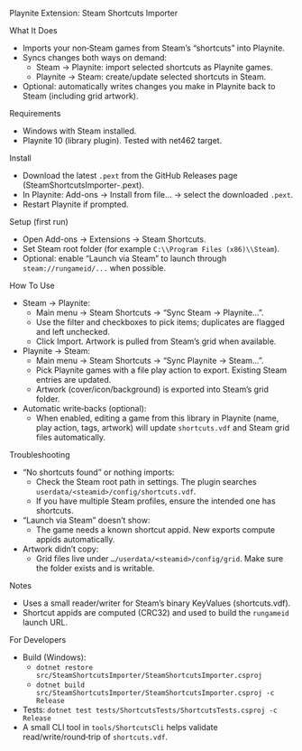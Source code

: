 Playnite Extension: Steam Shortcuts Importer

What It Does
- Imports your non‑Steam games from Steam’s “shortcuts” into Playnite.
- Syncs changes both ways on demand:
  - Steam → Playnite: import selected shortcuts as Playnite games.
  - Playnite → Steam: create/update selected shortcuts in Steam.
- Optional: automatically writes changes you make in Playnite back to Steam (including grid artwork).

Requirements
- Windows with Steam installed.
- Playnite 10 (library plugin). Tested with net462 target.

Install
- Download the latest `.pext` from the GitHub Releases page (SteamShortcutsImporter-<version>.pext).
- In Playnite: Add-ons → Install from file… → select the downloaded `.pext`.
- Restart Playnite if prompted.

Setup (first run)
- Open Add-ons → Extensions → Steam Shortcuts.
- Set Steam root folder (for example `C:\\Program Files (x86)\\Steam`).
- Optional: enable “Launch via Steam” to launch through `steam://rungameid/...` when possible.

How To Use
- Steam → Playnite:
  - Main menu → Steam Shortcuts → “Sync Steam → Playnite…”.
  - Use the filter and checkboxes to pick items; duplicates are flagged and left unchecked.
  - Click Import. Artwork is pulled from Steam’s grid when available.
- Playnite → Steam:
  - Main menu → Steam Shortcuts → “Sync Playnite → Steam…”.
  - Pick Playnite games with a file play action to export. Existing Steam entries are updated.
  - Artwork (cover/icon/background) is exported into Steam’s grid folder.
- Automatic write‑backs (optional):
  - When enabled, editing a game from this library in Playnite (name, play action, tags, artwork) will update `shortcuts.vdf` and Steam grid files automatically.

Troubleshooting
- “No shortcuts found” or nothing imports:
  - Check the Steam root path in settings. The plugin searches `userdata/<steamid>/config/shortcuts.vdf`.
  - If you have multiple Steam profiles, ensure the intended one has shortcuts.
- “Launch via Steam” doesn’t show:
  - The game needs a known shortcut appid. New exports compute appids automatically.
- Artwork didn’t copy:
  - Grid files live under `…/userdata/<steamid>/config/grid`. Make sure the folder exists and is writable.

Notes
- Uses a small reader/writer for Steam’s binary KeyValues (shortcuts.vdf).
- Shortcut appids are computed (CRC32) and used to build the `rungameid` launch URL.

For Developers
- Build (Windows):
  - `dotnet restore src/SteamShortcutsImporter/SteamShortcutsImporter.csproj`
  - `dotnet build src/SteamShortcutsImporter/SteamShortcutsImporter.csproj -c Release`
- Tests: `dotnet test tests/ShortcutsTests/ShortcutsTests.csproj -c Release`
- A small CLI tool in `tools/ShortcutsCli` helps validate read/write/round‑trip of `shortcuts.vdf`.
